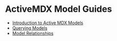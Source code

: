 # ActiveMDX Model Guides

- [Introduction to Active MDX Models](./introduction.mdx)
- [Querying Models](./querying.mdx)
- [Model Relationships](./relationships.mdx)

